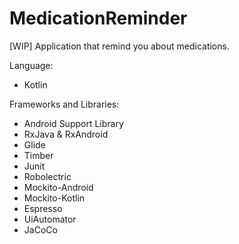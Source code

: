 # MedicationReminder
[WIP] Application that remind you about medications.

Language:
* Kotlin

Frameworks and Libraries:
* Android Support Library
* RxJava & RxAndroid
* Glide
* Timber
* Junit
* Robolectric
* Mockito-Android
* Mockito-Kotlin
* Espresso
* UiAutomator
* JaCoCo

